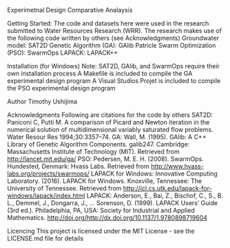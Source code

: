 Experimetnal Design Comparative Analaysis

Getting Started:
The code and datasets here were used in the research submitted to Water Resources Research (WRR). 
The research makes use of the following code written by others (see Acknowledgments)
Groundwater model: SAT2D
Genetic Algorithm (GA): GAlib
Patricle Swarm Optimization (PSO): SwarmOps
LAPACK: LAPACK++

Installation (for Windows)
Note: SAT2D, GAlib, and SwarmOps require their own installation process
A Makefile is included to compile the GA experimental design program
A Visual Studios Projet is included to compile the PSO experimental design program

Author
Timothy Ushijima

Acknowledgments
Following are citations for the code by others
SAT2D:
Paniconi C, Putti M. A comparison of Picard and Newton iteration in the numerical solution of multidimensional variably saturated flow problems. Water Resour Res 1994;30:3357–74.
GA:
Wall, M. (1995). GAlib: A C++ Library of Genetic Algorithm Components. galib247. Cambridge: Massachusetts Institute of Technology (MIT). Retrieved from http://lancet.mit.edu/ga/
PSO:
Pedersen, M. E. H. (2008). SwarmOps. Hundested, Denmark: Hvass Labs. Retrieved from http://www.hvass-labs.org/projects/swarmops/
LAPACK for Windows:
Innovative Computing Laboratory. (2016). LAPACK for Windows. Knoxville, Tennessee: The University of Tennessee. Retrieved from http://icl.cs.utk.edu/lapack-for-windows/lapack/index.html
LAPACK:
Anderson, E., Bai, Z., Bischof, C., S., B. L., Demmel, J., Dongarra, J., … Sorenson, D. (1999). LAPACK Users’ Guide (3rd ed.). Philadelphia, PA, USA: Society for Industrial and Applied Mathematics. http://doi.org/http://dx.doi.org/10.1137/1.9780898719604

Licencing
This project is licensed under the MIT License - see the LICENSE.md file for details
